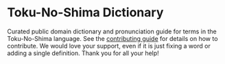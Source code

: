 
# Toku-No-Shima Dictionary

Curated public domain dictionary and pronunciation guide for terms in the Toku-No-Shima language. See the [contributing guide](https://github.com/drumworkteam/term/blob/make/.github/contributing.md) for details on how to contribute. We would love your support, even if it is just fixing a word or adding a single definition. Thank you for all your help!